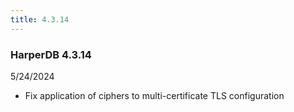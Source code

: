```yaml
---
title: 4.3.14
---
```


### HarperDB 4.3.14

5/24/2024

- Fix application of ciphers to multi-certificate TLS configuration
